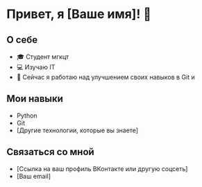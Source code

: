 # Привет, я [Ваше имя]! 👋
## О себе
- 🎓 Студент мгкцт
- 💻 Изучаю  IT
- 🌱 Сейчас я работаю над улучшением своих навыков в Git и
## Мои навыки
- Python
- Git
- [Другие технологии, которые вы знаете]
## Связаться со мной
- [Ссылка на ваш профиль ВКонтакте или другую соцсеть]
- [Ваш email]
